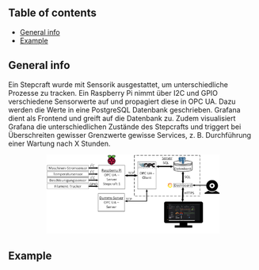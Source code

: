 ## Table of contents
* [General info](#general-info)
* [Example](#Example)


## General info
Ein Stepcraft wurde mit Sensorik ausgestattet, um unterschiedliche Prozesse zu tracken. Ein Raspberry Pi nimmt über I2C und GPIO verschiedene Sensorwerte auf und propagiert diese in OPC UA. Dazu werden die Werte in eine PostgreSQL Datenbank geschrieben. Grafana dient als Frontend und greift auf die Datenbank zu. Zudem visualisiert Grafana die unterschiedlichen Zustände des Stepcrafts und triggert bei Überschreiten gewisser Grenzwerte gewisse Services, z. B. Durchführung einer Wartung nach X Stunden.

<p align="center">
  <img src="https://github.com/tlucky/retrofit_stepcraft/blob/master/images/Gesamtfunktion.png" width="350" title="Gesamtfunktion">
</p>

## Example


